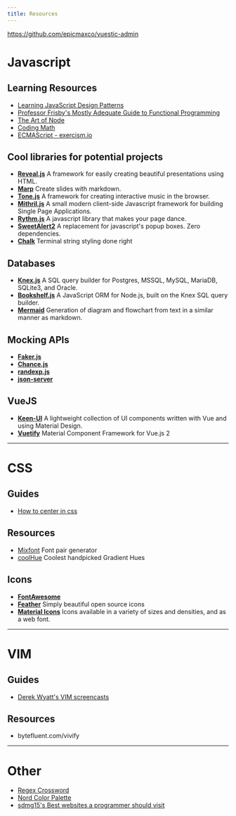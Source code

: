 ```yaml
---
title: Resources
---
```


https://github.com/epicmaxco/vuestic-admin

# Javascript
## Learning Resources
* [Learning JavaScript Design Patterns](https://addyosmani.com/resources/essentialjsdesignpatterns/book/)
* [Professor Frisby's Mostly Adequate Guide to Functional Programming](https://drboolean.gitbooks.io/mostly-adequate-guide/)
* [The Art of Node](https://github.com/maxogden/art-of-node)
* [Coding Math](https://www.youtube.com/user/codingmath/videos)
* [ECMAScript - exercism.io](http://exercism.io/languages/ecmascript/exercises)

## Cool libraries for potential projects
* **[Reveal.js](https://github.com/hakimel/reveal.js)** A framework for easily creating beautiful presentations using HTML.
* **[Marp](https://yhatt.github.io/marp/)** Create slides with markdown.
* **[Tone.js](https://tonejs.github.io/)** A framework for creating interactive music in the browser.
* **[Mithril.js](https://mithril.js.org/index.html)** A small modern client-side Javascript framework for building Single Page Applications.
* **[Rythm.js](https://okazari.github.io/Rythm.js/)** A javascript library that makes your page dance.
* **[SweetAlert2](https://limonte.github.io/sweetalert2/)** A replacement for javascript's popup boxes. Zero dependencies.
* **[Chalk](https://github.com/chalk/chalk)** Terminal string styling done right

## Databases
* **[Knex.js](http://knexjs.org/)** A SQL query builder for Postgres, MSSQL, MySQL, MariaDB, SQLite3, and Oracle.
* **[Bookshelf.js](http://bookshelfjs.org/)** A JavaScript ORM for Node.js, built on the Knex SQL query builder.
* **[Mermaid](https://github.com/knsv/mermaid)** Generation of diagram and flowchart from text in a similar manner as markdown.

## Mocking APIs
* **[Faker.js](https://github.com/marak/Faker.js/)**
* **[Chance.js](http://chancejs.com/)**
* **[randexp.js](https://fent.github.io/randexp.js/)**
* **[json-server](https://github.com/typicode/json-server)**

## VueJS
* **[Keen-UI](https://github.com/JosephusPaye/Keen-UI)** A lightweight collection of UI components written with Vue and using Material Design.
* **[Vuetify](https://github.com/vuetifyjs/vuetify)** Material Component Framework for Vue.js 2
---

# CSS
## Guides
* [How to center in css](http://howtocenterincss.com/)

## Resources
* [Mixfont](https://www.mixfont.com/) Font pair generator
* [coolHue](https://webkul.github.io/coolhue/) Coolest handpicked Gradient Hues

## Icons
* **[FontAwesome](http://fontawesome.io/)**
* **[Feather](https://feathericons.com/)** Simply beautiful open source icons
* **[Material Icons](https://material.io/icons/)** Icons available in a variety of sizes and densities, and as a web font.

---

# VIM
## Guides
* [Derek Wyatt's VIM screencasts](http://derekwyatt.org/vim/tutorials/)

## Resources
* bytefluent.com/vivify

---

# Other
* [Regex Crossword](http://www.regexcrossword.com)
* [Nord Color Palette](https://github.com/arcticicestudio/nord)
* [sdmg15's Best websites a programmer should visit](https://github.com/sdmg15/Best-websites-a-programmer-should-visit)
